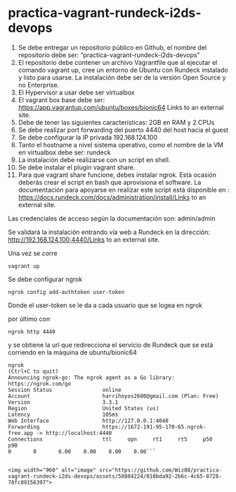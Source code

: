 # practica-vagrant-rundeck-i2ds-devops

1. Se debe entregar un repositorio público en Github, el nombre del repositorio debe ser: “practica-vagrant-rundeck-i2ds-devops”
2. El repositorio debe contener un archivo Vagrantfile que al ejecutar el comando vagrant up, cree un entorno de Ubuntu con Rundeck instalado y listo para usarse.  La instalación debe ser de la versión Open Source y no Enterprise.
3. El Hypervisor a usar debe ser virtualbox
4. El vagrant box base debe ser: https://app.vagrantup.com/ubuntu/boxes/bionic64 Links to an external site.
5. Debe de tener las siguientes características: 2GB en RAM y 2 CPUs
6. Se debe realizar port forwarding del puerto 4440 del host hacia el guest
7. Se debe configurar la IP privada 192.168.124.100
8. Tanto el hostname a nivel sistema operativo, como  el nombre de la VM en virtualbox debe ser: rundeck
9. La instalación debe realizarse con un script en shell.
10. Se debe instalar el plugin vagrant share.
11. Para que vagrant share funcione, debes instalar ngrok. 
Esta ocasión deberás crear el script en bash que aprovisiona el software. La documentación para apoyarse en realizar este script está disponible en : https://docs.rundeck.com/docs/administration/install/Links to an external site.

Las credenciales de acceso según la documentación son: admin/admin

Se validará la instalación entrando vía web a Rundeck en la dirección:  http://192.168.124.100:4440/Links to an external site.

Una vez se corre 
~~~
vagrant up
~~~

Se debe configurar ngrok
~~~
ngrok config add-authtoken user-token
~~~

Donde el user-token se le da a cada usuario que se logea en ngrok

por último con
~~~
ngrok http 4440
~~~

y se obtiene la url que redirecciona el servicio de Rundeck que se está corriendo en la máquina de ubuntu/bionic64

```shell
ngrok                                                                                                   (Ctrl+C to quit)                                                                                                                        Announcing ngrok-go: The ngrok agent as a Go library: https://ngrok.com/go                                                                                                                                                                      Session Status                online                                                                                    Account                       harrihoyos2680@gmail.com (Plan: Free)                                                     Version                       3.3.1                                                                                     Region                        United States (us)                                                                        Latency                       105ms                                                                                     Web Interface                 http://127.0.0.1:4040                                                                     Forwarding                    https://1672-191-95-170-65.ngrok-free.app -> http://localhost:4440                                                                                                                                                Connections                   ttl     opn     rt1     rt5     p50     p90                                                                             0       0       0.00    0.00    0.00    0.00```


<img width="960" alt="image" src="https://github.com/Wiz80/practica-vagrant-rundeck-i2ds-devops/assets/50804224/010bda92-2b6c-4c65-8728-78fc89156397">
